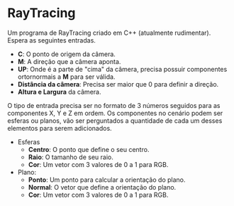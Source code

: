 # RayTracing
Um programa de RayTracing criado em C++ (atualmente rudimentar). <br>
Espera as seguintes entradas.

* **C**: O ponto de origem da câmera.
* **M**: A direção que a câmera aponta.
* **UP**: Onde é a parte de "cima" da câmera, precisa possuir componentes ortornormais a **M** para ser válida.
* **Distância da câmera**: Precisa ser maior que 0 para definir a direção.
* **Altura e Largura** da câmera.

O tipo de entrada precisa ser no formato de 3 números seguidos para as componentes X, Y e Z em ordem. Os componentes no cenário podem ser esferas ou planos, vão ser perguntados a quantidade de cada um desses elementos para serem adicionados.

* Esferas
    *   **Centro**: O ponto que define o seu centro.
    *   **Raio**: O tamanho de seu raio.
    *   **Cor**: Um vetor com 3 valores de 0 a 1 para RGB.
* Plano:
    *   **Ponto**: Um ponto para calcular a orientação do plano.
    *   **Normal**: O vetor que define a orientação do plano.
    *   **Cor**: Um vetor com 3 valores de 0 a 1 para RGB.
    

